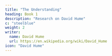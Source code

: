 ```yaml
---
title: "The Understanding"
heading: Book 1
description: "Research on David Hume"
c: "steelblue"
weight: 2
writer:
  name: David Hume
  url: https://en.wikipedia.org/wiki/David_Hume
icon: "David Hume"
---
```



<!-- date        = "2020-06-16" -->

